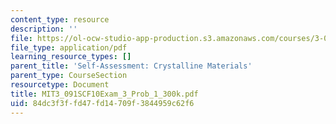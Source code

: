 ```yaml
---
content_type: resource
description: ''
file: https://ol-ocw-studio-app-production.s3.amazonaws.com/courses/3-091sc-introduction-to-solid-state-chemistry-fall-2010/84dc3f3ffd47fd14709f3844959c62f6_MIT3_091SCF10Exam_3_Prob_1_300k.pdf
file_type: application/pdf
learning_resource_types: []
parent_title: 'Self-Assessment: Crystalline Materials'
parent_type: CourseSection
resourcetype: Document
title: MIT3_091SCF10Exam_3_Prob_1_300k.pdf
uid: 84dc3f3f-fd47-fd14-709f-3844959c62f6
---
```

